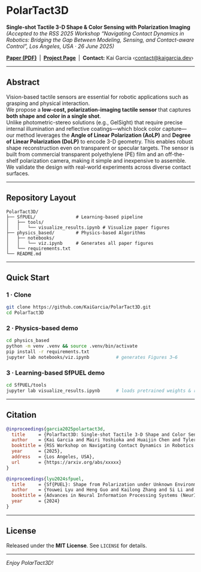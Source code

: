 # PolarTact3D

**Single-shot Tactile 3-D Shape & Color Sensing with Polarization Imaging**  
*(Accepted to the RSS 2025 Workshop “Navigating Contact Dynamics in Robotics: Bridging the Gap Between Modeling, Sensing, and Contact-aware Control”, Los Angeles, USA · 26 June 2025)*  

[**Paper (PDF)**](https://arxiv.org/abs/xxxxx) | [**Project Page**](https://kaigarcia.github.io/PolarTact3D) | **Contact:** Kai Garcia ‹contact@kaigarcia.dev›  

---

## Abstract

Vision-based tactile sensors are essential for robotic applications such as grasping and physical interaction.  
We propose a **low-cost, polarization-imaging tactile sensor** that captures **both shape and color in a single shot**.  
Unlike photometric-stereo solutions (e.g., GelSight) that require precise internal illumination and reflective coatings—which block color capture—our method leverages the **Angle of Linear Polarization (AoLP)** and **Degree of Linear Polarization (DoLP)** to encode 3-D geometry. This enables robust shape reconstruction even on transparent or specular targets. The sensor is built from commercial transparent polyethylene (PE) film and an off-the-shelf polarization camera, making it simple and inexpensive to assemble. We validate the design with real-world experiments across diverse contact surfaces.

---

## Repository Layout

```text
PolarTact3D/
├── SfPUEL/               # Learning-based pipeline
│   ├── tools/       
│   │   └── visualize_results.ipynb # Visualize paper figures
├── physics_based/        # Physics-based Algorithms
│   ├── notebooks/
│   │   └── viz.ipynb     # Generates all paper figures
│   └── requirements.txt
└── README.md
```

---

## Quick Start

### 1 · Clone

```bash
git clone https://github.com/KaiGarcia/PolarTact3D.git
cd PolarTact3D
```

### 2 · Physics-based demo

```bash
cd physics_based
python -m venv .venv && source .venv/bin/activate
pip install -r requirements.txt
jupyter lab notebooks/viz.ipynb          # generates Figures 3–6
```

### 3 · Learning-based SfPUEL demo

```bash
cd SfPUEL/tools
jupyter lab visualize_results.ipynb      # loads pretrained weights & runs on samples
```

---

## Citation

```bibtex
@inproceedings{garcia2025polartact3d,
  title     = {PolarTact3D: Single-shot Tactile 3-D Shape and Color Sensing with Polarization Imaging},
  author    = {Kai Garcia and Mairi Yoshioka and Huaijin Chen and Tyler Ray and Tianlu Wang and Frances Zhu},
  booktitle = {RSS Workshop on Navigating Contact Dynamics in Robotics: Bridging the Gap Between Modeling, Sensing, and Contact-aware Control},
  year      = {2025},
  address   = {Los Angeles, USA},
  url       = {https://arxiv.org/abs/xxxxx}
}

@inproceedings{lyu2024sfpuel,
  title     = {Sf{PUEL}: Shape from Polarization under Unknown Environment Light},
  author    = {Youwei Lyu and Heng Guo and Kailong Zhang and Si Li and Boxin Shi},
  booktitle = {Advances in Neural Information Processing Systems (NeurIPS)},
  year      = {2024}
}
```

---

## License

Released under the **MIT License**. See `LICENSE` for details.

---

*Enjoy PolarTact3D!*